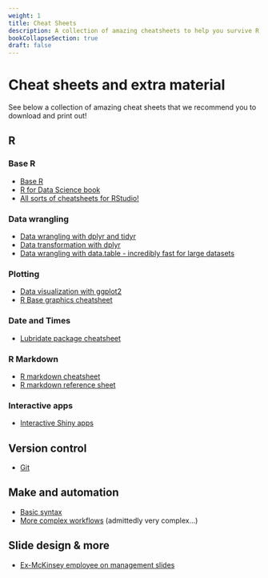```yaml
---
weight: 1
title: Cheat Sheets
description: A collection of amazing cheatsheets to help you survive R, Git, and make!
bookCollapseSection: true
draft: false
---
```


# Cheat sheets and extra material

See below a collection of amazing cheat sheets that we recommend you to download and print out!

## R

### Base R

- [Base R](https://iqss.github.io/dss-workshops/R/Rintro/base-r-cheat-sheet.pdf)
- [R for Data Science book](https://r4ds.had.co.nz/)
- [All sorts of cheatsheets for RStudio!](https://rstudio.com/resources/cheatsheets/)

### Data wrangling

- [Data wrangling with dplyr and tidyr ](https://rstudio.com/wp-content/uploads/2015/02/data-wrangling-cheatsheet.pdf)
- [Data transformation with dplyr](https://github.com/rstudio/cheatsheets/raw/main/data-transformation.pdf)
- [Data wrangling with data.table - incredibly fast for large datasets](https://s3.amazonaws.com/assets.datacamp.com/blog_assets/datatable_Cheat_Sheet_R.pdf)

### Plotting

- [Data visualization with ggplot2](https://github.com/rstudio/cheatsheets/raw/main/data-visualization-2.1.pdf)
- [R Base graphics cheatsheet](http://publish.illinois.edu/johnrgallagher/files/2015/10/BaseGraphicsCheatsheet.pdf)

### Date and Times
- [Lubridate package cheatsheet](https://github.com/rstudio/cheatsheets/raw/main/lubridate.pdf)

### R Markdown

- [R markdown cheatsheet](https://github.com/rstudio/cheatsheets/raw/main/rmarkdown-2.0.pdf)
- [R markdown reference sheet](https://www.rstudio.com/wp-content/uploads/2015/03/rmarkdown-reference.pdf)

### Interactive apps

- [Interactive Shiny apps](https://shiny.rstudio.com/images/shiny-cheatsheet.pdf)

## Version control

- [Git](https://education.github.com/git-cheat-sheet-education.pdf)

## Make and automation

- [Basic syntax](https://makefiletutorial.com)
- [More complex workflows](https://devhints.io/makefile) (admittedly very complex...)

## Slide design & more

- [Ex-McKinsey employee on management slides](https://www.youtube.com/watch?v=B2t2a7IzJMU&list=PLO9mZ8x4h8C7F_UdQvKW685Nvz4OYN6qs&index=2)
